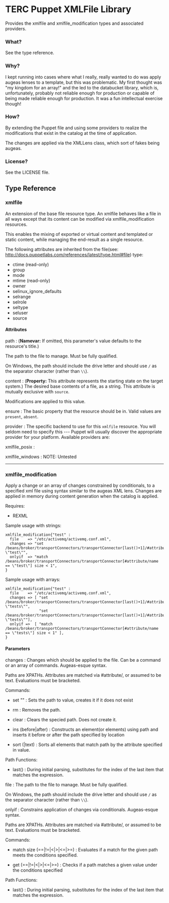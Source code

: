 # TERC Puppet XMLFile Library #

Provides the xmlfile and xmlfile_modification types and associated providers.

### What? ###
See the type reference.

### Why? ###
I kept running into cases where what I really, really wanted to do was apply augeas lenses to a template, but 
this was problematic.  My first thought was "my kingdom for an array!" and the led to the databucket library, which is,
unfortunately, probably not reliable enough for production or capable of being made reliable enough for production.  It 
was a fun intellectual exercise though!

### How? ###
By extending the Puppet file and using some providers to realize the modifications that exist in the catalog at the time 
of application.

The changes are applied via the XMLLens class, which sort of fakes being augeas.

### License? ###
See the LICENSE file.

## Type Reference ##

### xmlfile ###

An extension of the base file resource type.  An xmlfile behaves like a file in all ways
except that its content can be modified via xmlfile_modification resources.

This enables the mixing of exported or virtual content and templated or static content, while managing the 
end-result as a single resource.

The following attributes are inherited from the file(see: http://docs.puppetlabs.com/references/latest/type.html#file) type:
- ctime (read-only)
- group
- mode
- mtime (read-only)
- owner
- selinux_ignore_defaults
- selrange
- selrole
- seltype
- seluser
- source

#### Attributes ####

path
: (**Namevar:** If omitted, this parameter's value defaults to the resource's title.)

  The path to the file to manage.  Must be fully qualified.

  On Windows, the path should include the drive letter and should use `/` as
  the separator character (rather than `\\`).
  
content
: (**Property:** This attribute represents the starting state on the target system.)
  The desired base contents of a file, as a string. This attribute is mutually
  exclusive with `source`.
  
  Modifications are applied to this value.

ensure
: The basic property that the resource should be in.  Valid values are `present`, `absent`.

provider
: The specific backend to use for this `xmlfile`
  resource. You will seldom need to specify this --- Puppet will usually
  discover the appropriate provider for your platform.
  Available providers are:

  xmlfile_posix
  : 

  xmlfile_windows
  : NOTE: Untested

----------------

### xmlfile_modification ###

Apply a change or an array of changes constrained by conditionals, to a specified xml file
using syntax similar to the augeas XML lens.  Changes are applied in memory
during content generation when the catalog is applied.

Requires:

- REXML

Sample usage with strings:

    xmlfile_modification{"test" :
      file    => "/etc/activemq/activemq.conf.xml",
      changes => "set /beans/broker/transportConnectors/transportConnector[last()+1]/#attribute/name \"test\"",
      onlyif  => "match /beans/broker/transportConnectors/transportConnector[#attribute/name == \"test\"] size < 1",
    }

Sample usage with arrays:

    xmlfile_modification{"test" :
      file    => "/etc/activemq/activemq.conf.xml",
      changes => [ "set /beans/broker/transportConnectors/transportConnector[last()+1]/#attribute/name \"tests\"", 
                   "set /beans/broker/transportConnectors/transportConnector[last()+1]/#attribute/value \"tests\""],
      onlyif =>  [ "match /beans/broker/transportConnectors/transportConnector[#attribute/name == \"tests\"] size < 1" ],
    }
   


#### Parameters ####
changes
: Changes which should be applied to the file.  Can be a command or an array of commands.  Augeas-esque syntax.

  Paths are XPATHs. Attributes are matched via #attribute/<ATTR>, or assumed to be text.  Evaluations must be bracketed.

  Commands:

  - set <PATH> "<VALUE>"
  : Sets the path to value, creates it if it does not exist

  - rm <PATH>
  : Removes the path.

  - clear <PATH>
  : Clears the specied path.  Does not create it.

  - ins <PATH> (before|after) <LOCATION>
  : Constructs an element(or elements) using path and inserts it before or after the path specified by location
 
  - sort <PATH> (<VALUE>|text)
  : Sorts all elements that match path by the attribute specified in value.

  Path Functions:

  - last()
  : During initial parsing, substitutes for the index of the last item that matches the expression.

file
: The path to the file to manage.  Must be fully qualified.

  On Windows, the path should include the drive letter and should use `/` as
  the separator character (rather than `\\`).

onlyif
: Constrains application of changes via conditionals.  Augeas-esque syntax.

  Paths are XPATHs.  Attributes are matched via #attribute/<ATTR>, or assumed to be text.  Evaluations must be bracketed.

  Commands:

  - match <PATH> size (==|!=|<|>|<=|>=) <VALUE>
  : Evaluates if a match for the given path meets the conditions specified.

  - get <PATH> (==|!=|<|>|<=|>=) <VALUE>
  : Checks if a path matches a given value under the conditions specified

  Path Functions:

  - last()
  : During initial parsing, substitutes for the index of the last item that matches the expression.
